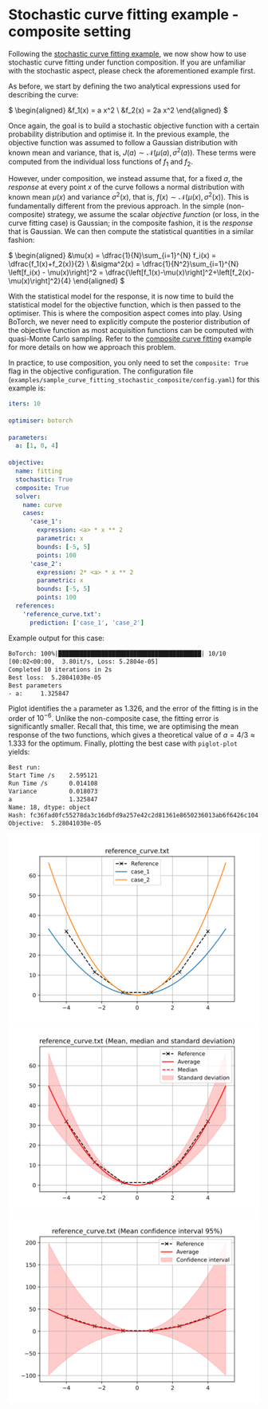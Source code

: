 # Stochastic curve fitting example - composite setting

Following the [stochastic curve fitting example](../sample_curve_fitting_stochastic/description.md), we now show how to use stochastic curve fitting under function composition.
If you are unfamiliar with the stochastic aspect, please check the aforementioned example first.

As before, we start by defining the two analytical expressions used for describing the curve:

$
\begin{aligned}
&f_1(x) = a x^2 \\
&f_2(x) = 2a x^2
\end{aligned}
$

Once again, the goal is to build a stochastic objective function with a certain probability distribution and optimise it.
In the previous example, the objective function was assumed to follow a Gaussian distribution with known mean and variance, that is, $J(a) \sim \mathcal{N}\left(\mu(a),\sigma^2(a)\right)$.
These terms were computed from the individual loss functions of $f_1$ and $f_2$.

However, under composition, we instead assume that, for a fixed $a$, the *response* at every point $x$ of the curve follows a normal distribution with known mean $\mu(x)$ and variance $\sigma^2(x)$, that is, $f(x) \sim \mathcal{N}\left(\mu(x), \sigma^2(x)\right)$.
This is fundamentally different from the previous approach.
In the simple (non-composite) strategy, we assume the scalar *objective function* (or loss, in the curve fitting case) is Gaussian; in the composite fashion, it is the *response* that is Gaussian.
We can then compute the statistical quantities in a similar fashion:

$
\begin{aligned}
&\mu(x) = \dfrac{1}{N}\sum_{i=1}^{N} f_i(x) = \dfrac{f_1(x)+f_2(x)}{2} \\
&\sigma^2(x) = \dfrac{1}{N^2}\sum_{i=1}^{N} \left[f_i(x) - \mu(x)\right]^2 = \dfrac{\left[f_1(x)-\mu(x)\right]^2+\left[f_2(x)-\mu(x)\right]^2}{4}
\end{aligned}
$

With the statistical model for the response, it is now time to build the statistical model for the objective function, which is then passed to the optimiser.
This is where the composition aspect comes into play.
Using BoTorch, we never need to explicitly compute the posterior distribution of the objective function as most acquisition functions can be computed with quasi-Monte Carlo sampling.
Refer to the [composite curve fitting](../sample_curve_fitting_composite/description.md) example for more details on how we approach this problem.

In practice, to use composition, you only need to set the `composite: True` flag in the objective configuration.
The configuration file (`examples/sample_curve_fitting_stochastic_composite/config.yaml`) for this example is:
```yaml
iters: 10

optimiser: botorch

parameters:
  a: [1, 0, 4]

objective:
  name: fitting
  stochastic: True
  composite: True
  solver:
    name: curve
    cases:
      'case_1':
        expression: <a> * x ** 2
        parametric: x
        bounds: [-5, 5]
        points: 100
      'case_2':
        expression: 2* <a> * x ** 2
        parametric: x
        bounds: [-5, 5]
        points: 100
  references:
    'reference_curve.txt':
      prediction: ['case_1', 'case_2']
```
Example output for this case:
```
BoTorch: 100%|████████████████████████████████████████| 10/10 [00:02<00:00,  3.80it/s, Loss: 5.2804e-05]
Completed 10 iterations in 2s
Best loss:  5.28041030e-05
Best parameters
- a:     1.325847
```
Piglot identifies the `a` parameter as 1.326, and the error of the fitting is in the order of $10^{-6}$.
Unlike the non-composite case, the fitting error is significantly smaller.
Recall that, this time, we are optimising the mean response of the two functions, which gives a theoretical value of $a=4/3\approx 1.333$ for the optimum.
Finally, plotting the best case with `piglot-plot` yields:
```
Best run:
Start Time /s    2.595121
Run Time /s      0.014108
Variance         0.018073
a                1.325847
Name: 18, dtype: object
Hash: fc36fad0fc55278da3c16dbfd9a257e42c2d81361e8650236013ab6f6426c104
Objective:  5.28041030e-05
```
![Best case plot, with the individual responses](best_0.svg)
![Best case plot, with mean, median and standard deviation](best_1.svg)
![Best case plot, with the confidence interval for the mean](best_2.svg)
